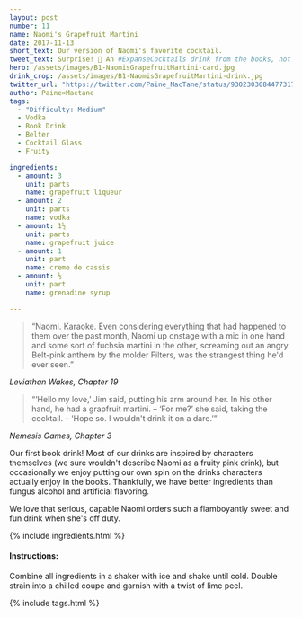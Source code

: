 ```yaml
---
layout: post
number: 11
name: Naomi's Grapefruit Martini
date: 2017-11-13
short_text: Our version of Naomi's favorite cocktail.
tweet_text: Surprise! 🎉 An #ExpanseCocktails drink from the books, not the show! We'll do these for fun at random times. This one's inspired by Naomi's favorite. 
hero: /assets/images/B1-NaomisGrapefruitMartini-card.jpg
drink_crop: /assets/images/B1-NaomisGrapefruitMartini-drink.jpg
twitter_url: "https://twitter.com/Paine_MacTane/status/930230308447731712"
author: Paine×Mactane
tags: 
  - "Difficulty: Medium"
  - Vodka
  - Book Drink
  - Belter
  - Cocktail Glass
  - Fruity

ingredients:
  - amount: 3
    unit: parts
    name: grapefruit liqueur
  - amount: 2
    unit: parts
    name: vodka
  - amount: 1½
    unit: parts
    name: grapefruit juice
  - amount: 1
    unit: part
    name: creme de cassis
  - amount: ½
    unit: part
    name: grenadine syrup

---
```


> “Naomi. Karaoke. Even considering everything that had happened to them over the past month, Naomi up onstage with a mic in one hand and some sort of fuchsia martini in the other, screaming out an angry Belt-pink anthem by the molder Filters, was the strangest thing he'd ever seen.”

<cite> Leviathan Wakes, Chapter 19</cite>

> “‘Hello my love,’ Jim said, putting his arm around her. In his other hand, he had a grapfruit martini. – ‘For me?’ she said, taking the cocktail. – ‘Hope so. I wouldn't drink it on a dare.’”


<cite> Nemesis Games, Chapter 3 </cite>


Our first book drink! Most of our drinks are inspired by characters themselves (we sure wouldn't describe Naomi as a fruity pink drink), but occasionally we enjoy putting our own spin on the drinks characters actually enjoy in the books. Thankfully, we have better ingredients than fungus alcohol and artificial flavoring. 

We love that serious, capable Naomi orders such a flamboyantly sweet and fun drink when she's off duty. 

{% include ingredients.html %}

#### Instructions:

Combine all ingredients in a shaker with ice and shake until cold. Double strain into a chilled coupe and garnish with a twist of lime peel. 

{% include tags.html %}
